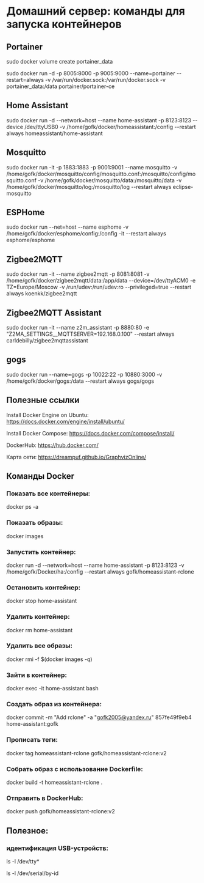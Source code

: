 # Домашний сервер: команды для запуска контейнеров
## Portainer
sudo docker volume create portainer_data

sudo docker run -d -p 8005:8000 -p 9005:9000 --name=portainer --restart=always -v /var/run/docker.sock:/var/run/docker.sock -v portainer_data:/data portainer/portainer-ce

## Home Assistant
sudo docker run -d --network=host --name home-assistant -p 8123:8123 --device /dev/ttyUSB0 -v /home/gofk/docker/homeassistant:/config --restart always homeassistant/home-assistant

## Mosquitto
sudo docker run -it -p 1883:1883 -p 9001:9001 --name mosquitto -v /home/gofk/docker/mosquitto/config/mosquitto.conf:/mosquitto/config/mosquitto.conf -v /home/gofk/docker/mosquitto/data:/mosquitto/data -v /home/gofk/docker/mosquitto/log:/mosquitto/log --restart always eclipse-mosquitto

## ESPHome
sudo docker run --net=host --name esphome -v /home/gofk/docker/esphome/config:/config -it --restart always esphome/esphome
## Zigbee2MQTT
sudo docker run -it --name zigbee2mqtt -p 8081:8081 -v /home/gofk/docker/zigbee2mqtt/data:/app/data --device=/dev/ttyACM0 -e TZ=Europe/Moscow -v /run/udev:/run/udev:ro --privileged=true --restart always koenkk/zigbee2mqtt
## Zigbee2MQTT Assistant
sudo docker run -it --name z2m_assistant -p 8880:80 -e "Z2MA_SETTINGS__MQTTSERVER=192.168.0.100" --restart always carldebilly/zigbee2mqttassistant
## gogs
sudo docker run --name=gogs -p 10022:22 -p 10880:3000 -v /home/gofk/docker/gogs:/data --restart always gogs/gogs
## Полезные ссылки
Install Docker Engine on Ubuntu: https://docs.docker.com/engine/install/ubuntu/

Install Docker Compose: https://docs.docker.com/compose/install/

DockerHub: https://hub.docker.com/

Карта сети: https://dreampuf.github.io/GraphvizOnline/
## Команды Docker
### Показать все контейнеры:
docker ps -a
### Показать образы:
docker images
### Запустить контейнер:
docker run -d --network=host --name home-assistant -p 8123:8123 -v /home/gofk/Docker/ha:/config --restart always gofk/homeassistant-rclone
### Остановить контейнер:
docker stop home-assistant 
### Удалить контейнер:
docker rm home-assistant 
### Удалить все образы:
docker rmi -f $(docker images -q)
### Зайти в контейнер:
docker exec -it home-assistant bash
### Создать образ из контейнера:
docker commit -m "Add rclone" -a "gofk2005@yandex.ru" 857fe49f9eb4 home-assistant:gofk
### Прописать теги:
docker tag homeassistant-rclone gofk/homeassistant-rclone:v2
### Собрать образ с использование Dockerfile:
docker build -t homeassistant-rclone .  
### Отправить в DockerHub:
docker push gofk/homeassistant-rclone:v2
## Полезное:
### идентификация USB-устройств:
ls -l /dev/tty*

ls -l /dev/serial/by-id
